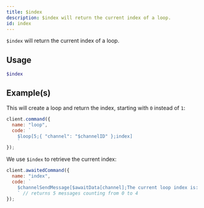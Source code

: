 ```yaml
---
title: $index
description: $index will return the current index of a loop.
id: index
---
```


`$index` will return the current index of a loop.

## Usage

```php
$index
```

## Example(s)

This will create a loop and return the index, starting with `0` instead of `1`:

```js
client.command({
  name: "loop",
  code: `
    $loop[5;{ "channel": "$channelID" };index]
    `
});
```

We use `$index` to retrieve the current index:

```js
client.awaitedCommand({
  name: "index",
  code: `
    $channelSendMessage[$awaitData[channel];The current loop index is: $index]
    ` // returns 5 messages counting from 0 to 4
});
```